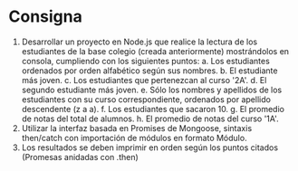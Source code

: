 # Consigna

1. Desarrollar un proyecto en Node.js que realice la lectura de los estudiantes de la base colegio (creada anteriormente) mostrándolos en consola, cumpliendo con los siguientes puntos:
    a. Los estudiantes ordenados por orden alfabético según sus nombres.
    b. El estudiante más joven.
    c. Los estudiantes que pertenezcan al curso '2A'.
    d. El segundo estudiante más joven.
    e. Sólo los nombres y apellidos de los estudiantes con su curso correspondiente, ordenados por apellido descendente (z a a).
    f. Los estudiantes que sacaron 10.
    g. El promedio de notas del total de alumnos.
    h. El promedio de notas del curso '1A'.
2. Utilizar la interfaz basada en Promises de Mongoose, sintaxis then/catch con importación de módulos en formato Módulo.
3. Los resultados se deben imprimir en orden según los puntos citados (Promesas anidadas con .then)

